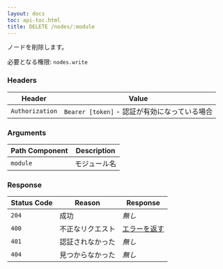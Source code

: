 ```yaml
---
layout: docs
toc: api-toc.html
title: DELETE /nodes/:module
---
```


ノードを削除します。

必要となる権限: <code>nodes.write</code>

### Headers

Header          | Value
----------------|-------
`Authorization` | `Bearer [token]` - 認証が有効になっている場合

### Arguments

Path Component | Description
---------------|------------
`module`       | モジュール名

### Response

Status Code | Reason           | Response
------------|------------------|--------------
`204`       | 成功             | _無し_
`400`       | 不正なリクエスト | [エラーを返す](/docs/api/admin/errors)
`401`       | 認証されなかった | _無し_
`404`       | 見つからなかった | _無し_
